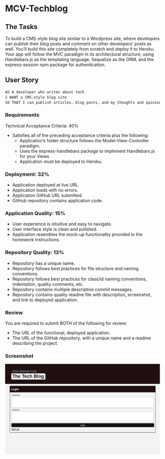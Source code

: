 # MCV-Techblog

## The Tasks
To build a CMS-style blog site similar to a Wordpress site, where developers can publish their blog posts and comment on other developers’ posts as well. You’ll build this site completely from scratch and deploy it to Heroku. Your app will follow the MVC paradigm in its architectural structure, using Handlebars.js as the templating language, Sequelize as the ORM, and the express-session npm package for authentication.

## User Story
```md
AS A developer who writes about tech
I WANT a CMS-style blog site
SO THAT I can publish articles, blog posts, and my thoughts and opinions
``` 

### Requirements
Technical Acceptance Criteria: 40%
* Satisfies all of the preceding acceptance criteria plus the following:
    * Application’s folder structure follows the Model-View-Controller paradigm.
    * Uses the express-handlebars package to implement Handlebars.js for your Views
    * Application must be deployed to Heroku.

### Deployment: 32%
* Application deployed at live URL.
* Application loads with no errors.
* Application GitHub URL submitted.
* GitHub repository contains application code.

### Application Quality: 15%
* User experience is intuitive and easy to navigate.
* User interface style is clean and polished.
* Application resembles the mock-up functionality provided in the homework instructions.

### Repository Quality: 13%
* Repository has a unique name.
* Repository follows best practices for file structure and naming conventions.
* Repository follows best practices for class/id naming conventions, indentation, quality comments, etc.
* Repository contains multiple descriptive commit messages.
* Repository contains quality readme file with description, screenshot, and link to deployed application.

### Review
You are required to submit BOTH of the following for review:
* The URL of the functional, deployed application.
* The URL of the GitHub repository, with a unique name and a readme describing the project.

### Screenshot
![Login-Screen](./public/images/mvctech.jpg)